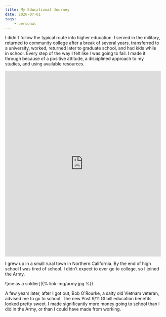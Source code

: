 ```yaml
---
title: My Educational Journey
date: 2020-07-01
tags:
    - personal
---
```


I didn't follow the typical route into higher education.
I served in the military, returned to community college after a break of several years, transferred to a university, worked, returned later to graduate school, and had kids while in school.
Every step of the way I felt like I was going to fail.
I made it through because of a positive attitude, a disciplined approach to my studies, and using available resources.

<iframe seamless="seamless" style="width: 100%; border: none; display: block; max-width: 768px; height: 600px;" src="https://getyarn.io/yarn-clip/embed/8c90e7d7-9877-4f5b-83d3-c43f2c6e7a6d?autoplay=false"> </iframe>

I grew up in a small rural town in Northern California.
By the end of high school I was tired of school.
I didn't expect to ever go to college, so I joined the Army.

![me as a soldier]({% link img/army.jpg %})

A few years later, after I got out, Bob O'Rourke, a salty old Vietnam veteran, advised me to go to school.
The new Post 9/11 GI bill education benefits looked pretty sweet.
I made significantly more money going to school than I did in the Army, or than I could have made from working.


